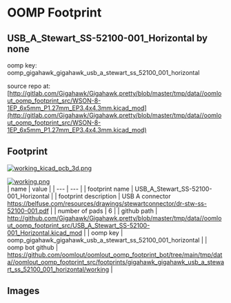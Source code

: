 # OOMP Footprint  
## USB_A_Stewart_SS-52100-001_Horizontal  by none  
  
oomp key: oomp_gigahawk_gigahawk_usb_a_stewart_ss_52100_001_horizontal  
  
source repo at: [http://gitlab.com/Gigahawk/Gigahawk.pretty/blob/master/tmp/data//oomlout_oomp_footprint_src/WSON-8-1EP_6x5mm_P1.27mm_EP3.4x4.3mm.kicad_mod](http://gitlab.com/Gigahawk/Gigahawk.pretty/blob/master/tmp/data//oomlout_oomp_footprint_src/WSON-8-1EP_6x5mm_P1.27mm_EP3.4x4.3mm.kicad_mod)  
## Footprint  
  
[![working_kicad_pcb_3d.png](working_kicad_pcb_3d_600.png)](working_kicad_pcb_3d.png)  
  
[![working.png](working_600.png)](working.png)  
| name | value | 
| --- | --- | 
| footprint name | USB_A_Stewart_SS-52100-001_Horizontal | 
| footprint description | USB A connector https://belfuse.com/resources/drawings/stewartconnector/dr-stw-ss-52100-001.pdf | 
| number of pads | 6 | 
| github path | http://github.com/Gigahawk/Gigahawk.pretty/blob/master/tmp/data//oomlout_oomp_footprint_src/USB_A_Stewart_SS-52100-001_Horizontal.kicad_mod | 
| oomp key | oomp_gigahawk_gigahawk_usb_a_stewart_ss_52100_001_horizontal | 
| oomp bot github | https://github.com/oomlout/oomlout_oomp_footprint_bot/tree/main/tmp/data//oomlout_oomp_footprint_src/footprints/gigahawk_gigahawk_usb_a_stewart_ss_52100_001_horizontal/working | 
## Images  
